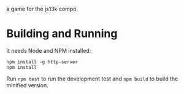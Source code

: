 a game for the js13k compo

# Building and Running

It needs Node and NPM installed:

```
npm install -g http-server
npm install
```

Run `npm test` to run the development test and `npm build` to build the minified version.


